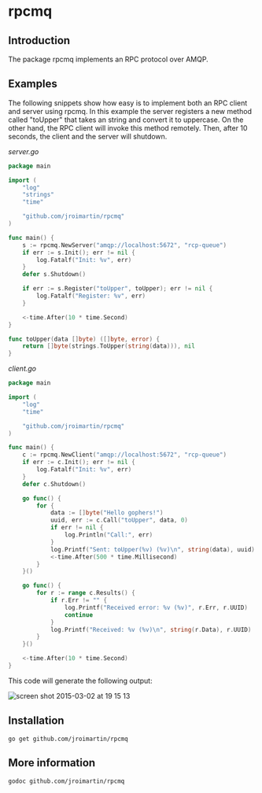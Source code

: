 # rpcmq

## Introduction

The package rpcmq implements an RPC protocol over AMQP.

## Examples

The following snippets show how easy is to implement both an RPC client and
server using rpcmq. In this example the server registers a new method called
"toUpper" that takes an string and convert it to uppercase. On the other hand,
the RPC client will invoke this method remotely. Then, after 10 seconds, the
client and the server will shutdown.

*server.go*

```go
package main

import (
	"log"
	"strings"
	"time"

	"github.com/jroimartin/rpcmq"
)

func main() {
	s := rpcmq.NewServer("amqp://localhost:5672", "rcp-queue")
	if err := s.Init(); err != nil {
		log.Fatalf("Init: %v", err)
	}
	defer s.Shutdown()

	if err := s.Register("toUpper", toUpper); err != nil {
		log.Fatalf("Register: %v", err)
	}

	<-time.After(10 * time.Second)
}

func toUpper(data []byte) ([]byte, error) {
	return []byte(strings.ToUpper(string(data))), nil
}
```

*client.go*

```go
package main

import (
	"log"
	"time"

	"github.com/jroimartin/rpcmq"
)

func main() {
	c := rpcmq.NewClient("amqp://localhost:5672", "rcp-queue")
	if err := c.Init(); err != nil {
		log.Fatalf("Init: %v", err)
	}
	defer c.Shutdown()

	go func() {
		for {
			data := []byte("Hello gophers!")
			uuid, err := c.Call("toUpper", data, 0)
			if err != nil {
				log.Println("Call:", err)
			}
			log.Printf("Sent: toUpper(%v) (%v)\n", string(data), uuid)
			<-time.After(500 * time.Millisecond)
		}
	}()

	go func() {
		for r := range c.Results() {
			if r.Err != "" {
				log.Printf("Received error: %v (%v)", r.Err, r.UUID)
				continue
			}
			log.Printf("Received: %v (%v)\n", string(r.Data), r.UUID)
		}
	}()

	<-time.After(10 * time.Second)
}
```

This code will generate the following output:

![screen shot 2015-03-02 at 19 15 13](https://cloud.githubusercontent.com/assets/1223476/6447391/369199c6-c112-11e4-9961-782838e81257.png)

## Installation

`go get github.com/jroimartin/rpcmq`

## More information

`godoc github.com/jroimartin/rpcmq`
